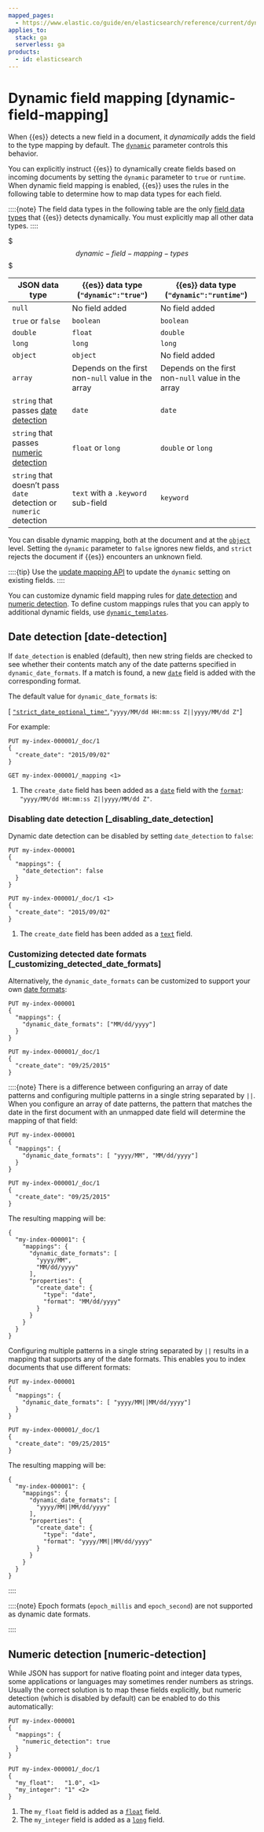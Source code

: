 ```yaml
---
mapped_pages:
  - https://www.elastic.co/guide/en/elasticsearch/reference/current/dynamic-field-mapping.html
applies_to:
  stack: ga
  serverless: ga
products:
  - id: elasticsearch
---
```


# Dynamic field mapping [dynamic-field-mapping]

When {{es}} detects a new field in a document, it *dynamically* adds the field to the type mapping by default. The [`dynamic`](elasticsearch://reference/elasticsearch/mapping-reference/dynamic.md) parameter controls this behavior.

You can explicitly instruct {{es}} to dynamically create fields based on incoming documents by setting the `dynamic` parameter to `true` or `runtime`. When dynamic field mapping is enabled, {{es}} uses the rules in the following table to determine how to map data types for each field.

::::{note}
The field data types in the following table are the only [field data types](elasticsearch://reference/elasticsearch/mapping-reference/field-data-types.md) that {{es}} detects dynamically. You must explicitly map all other data types.
::::


$$$dynamic-field-mapping-types$$$

| JSON data type | {{es}} data type<br>(`"dynamic":"true"`) | {{es}} data type<br>(`"dynamic":"runtime"`) |
| --- | --- | --- |
| `null` | No field added | No field added |
| `true` or `false` | `boolean` | `boolean` |
| `double` | `float` | `double` |
| `long` | `long` | `long` |
| `object` | `object` | No field added |
| `array` | Depends on the first non-`null` value in the array | Depends on the first non-`null` value in the array |
| `string` that passes [date detection](#date-detection) | `date` | `date` |
| `string` that passes [numeric detection](#numeric-detection) | `float` or `long` | `double` or `long` |
| `string` that doesn’t pass `date` detection or `numeric` detection | `text` with a `.keyword` sub-field | `keyword` |

You can disable dynamic mapping, both at the document and at the [`object`](elasticsearch://reference/elasticsearch/mapping-reference/object.md) level. Setting the `dynamic` parameter to `false` ignores new fields, and `strict` rejects the document if {{es}} encounters an unknown field.

::::{tip}
Use the [update mapping API](https://www.elastic.co/docs/api/doc/elasticsearch/operation/operation-indices-put-mapping) to update the `dynamic` setting on existing fields.
::::


You can customize dynamic field mapping rules for [date detection](#date-detection) and [numeric detection](#numeric-detection). To define custom mappings rules that you can apply to additional dynamic fields, use [`dynamic_templates`](dynamic-templates.md).

## Date detection [date-detection]

If `date_detection` is enabled (default), then new string fields are checked to see whether their contents match any of the date patterns specified in `dynamic_date_formats`. If a match is found, a new [`date`](elasticsearch://reference/elasticsearch/mapping-reference/date.md) field is added with the corresponding format.

The default value for `dynamic_date_formats` is:

[ [`"strict_date_optional_time"`](elasticsearch://reference/elasticsearch/mapping-reference/mapping-date-format.md#strict-date-time),`"yyyy/MM/dd HH:mm:ss Z||yyyy/MM/dd Z"`]

For example:

```console
PUT my-index-000001/_doc/1
{
  "create_date": "2015/09/02"
}

GET my-index-000001/_mapping <1>
```

1. The `create_date` field has been added as a [`date`](elasticsearch://reference/elasticsearch/mapping-reference/date.md) field with the [`format`](elasticsearch://reference/elasticsearch/mapping-reference/mapping-date-format.md):<br> `"yyyy/MM/dd HH:mm:ss Z||yyyy/MM/dd Z"`.


### Disabling date detection [_disabling_date_detection]

Dynamic date detection can be disabled by setting `date_detection` to `false`:

```console
PUT my-index-000001
{
  "mappings": {
    "date_detection": false
  }
}

PUT my-index-000001/_doc/1 <1>
{
  "create_date": "2015/09/02"
}
```

1. The `create_date` field has been added as a [`text`](elasticsearch://reference/elasticsearch/mapping-reference/text.md) field.



### Customizing detected date formats [_customizing_detected_date_formats]

Alternatively, the `dynamic_date_formats` can be customized to support your own [date formats](elasticsearch://reference/elasticsearch/mapping-reference/mapping-date-format.md):

```console
PUT my-index-000001
{
  "mappings": {
    "dynamic_date_formats": ["MM/dd/yyyy"]
  }
}

PUT my-index-000001/_doc/1
{
  "create_date": "09/25/2015"
}
```

::::{note}
There is a difference between configuring an array of date patterns and configuring multiple patterns in a single string separated by `||`. When you configure an array of date patterns, the pattern that matches the date in the first document with an unmapped date field will determine the mapping of that field:

```console
PUT my-index-000001
{
  "mappings": {
    "dynamic_date_formats": [ "yyyy/MM", "MM/dd/yyyy"]
  }
}

PUT my-index-000001/_doc/1
{
  "create_date": "09/25/2015"
}
```

The resulting mapping will be:

```console-result
{
  "my-index-000001": {
    "mappings": {
      "dynamic_date_formats": [
        "yyyy/MM",
        "MM/dd/yyyy"
      ],
      "properties": {
        "create_date": {
          "type": "date",
          "format": "MM/dd/yyyy"
        }
      }
    }
  }
}
```

Configuring multiple patterns in a single string separated by `||` results in a mapping that supports any of the date formats. This enables you to index documents that use different formats:

```console
PUT my-index-000001
{
  "mappings": {
    "dynamic_date_formats": [ "yyyy/MM||MM/dd/yyyy"]
  }
}

PUT my-index-000001/_doc/1
{
  "create_date": "09/25/2015"
}
```

The resulting mapping will be:

```console-result
{
  "my-index-000001": {
    "mappings": {
      "dynamic_date_formats": [
        "yyyy/MM||MM/dd/yyyy"
      ],
      "properties": {
        "create_date": {
          "type": "date",
          "format": "yyyy/MM||MM/dd/yyyy"
        }
      }
    }
  }
}
```

::::


::::{note}
Epoch formats (`epoch_millis` and `epoch_second`) are not supported as dynamic date formats.

::::




## Numeric detection [numeric-detection]

While JSON has support for native floating point and integer data types, some applications or languages may sometimes render numbers as strings. Usually the correct solution is to map these fields explicitly, but numeric detection (which is disabled by default) can be enabled to do this automatically:

```console
PUT my-index-000001
{
  "mappings": {
    "numeric_detection": true
  }
}

PUT my-index-000001/_doc/1
{
  "my_float":   "1.0", <1>
  "my_integer": "1" <2>
}
```

1. The `my_float` field is added as a [`float`](elasticsearch://reference/elasticsearch/mapping-reference/number.md) field.
2. The `my_integer` field is added as a [`long`](elasticsearch://reference/elasticsearch/mapping-reference/number.md) field.



